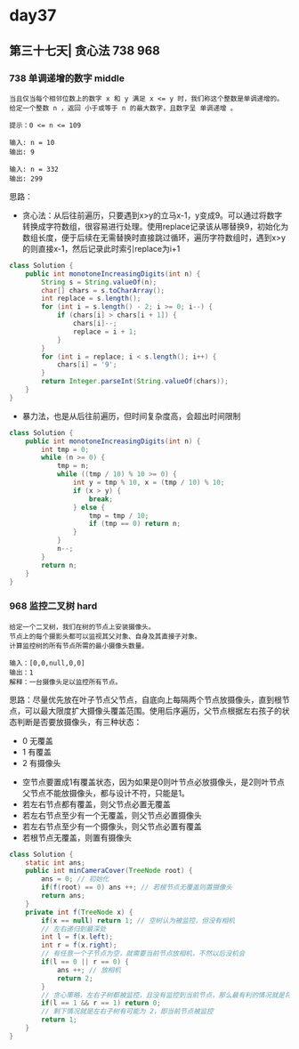 # day37

## 第三十七天| 贪心法 738 968

### 738 单调递增的数字 middle
```
当且仅当每个相邻位数上的数字 x 和 y 满足 x <= y 时，我们称这个整数是单调递增的。
给定一个整数 n ，返回 小于或等于 n 的最大数字，且数字呈 单调递增 。

提示：0 <= n <= 109

输入: n = 10
输出: 9

输入: n = 332
输出: 299
```
思路：
- 贪心法：从后往前遍历，只要遇到x>y的立马x-1，y变成9。可以通过将数字转换成字符数组，很容易进行处理。使用replace记录该从哪替换9，初始化为数组长度，便于后续在无需替换时直接跳过循环，遍历字符数组时，遇到x>y的则直接x-1，然后记录此时索引replace为i+1
```java
class Solution {
    public int monotoneIncreasingDigits(int n) {
        String s = String.valueOf(n);
        char[] chars = s.toCharArray();
        int replace = s.length();
        for (int i = s.length() - 2; i >= 0; i--) {
            if (chars[i] > chars[i + 1]) {
                chars[i]--;
                replace = i + 1;
            }
        }
        for (int i = replace; i < s.length(); i++) {
            chars[i] = '9';
        }
        return Integer.parseInt(String.valueOf(chars));
    }
}
```
- 暴力法，也是从后往前遍历，但时间复杂度高，会超出时间限制
```java
class Solution {
    public int monotoneIncreasingDigits(int n) {
        int tmp = 0;
        while (n >= 0) {
            tmp = n;
            while ((tmp / 10) % 10 >= 0) {
                int y = tmp % 10, x = (tmp / 10) % 10;
                if (x > y) {
                    break;
                } else {
                    tmp = tmp / 10;
                    if (tmp == 0) return n;
                }
            }
            n--;
        }
        return n;
    }
}
```

### 968 监控二叉树 hard
```
给定一个二叉树，我们在树的节点上安装摄像头。
节点上的每个摄影头都可以监视其父对象、自身及其直接子对象。
计算监控树的所有节点所需的最小摄像头数量。

输入：[0,0,null,0,0]
输出：1
解释：一台摄像头足以监控所有节点。
```
思路：尽量优先放在叶子节点父节点，自底向上每隔两个节点放摄像头，直到根节点，可以最大限度扩大摄像头覆盖范围。使用后序遍历，父节点根据左右孩子的状态判断是否要放摄像头，有三种状态：
* 0 无覆盖
* 1 有覆盖
* 2 有摄像头

- 空节点要置成1有覆盖状态，因为如果是0则叶节点必放摄像头，是2则叶节点父节点不能放摄像头，都与设计不符，只能是1。
- 若左右节点都有覆盖，则父节点必置无覆盖
- 若左右节点至少有一个无覆盖，则父节点必置摄像头
- 若左右节点至少有一个摄像头，则父节点必置有覆盖
- 若根节点无覆盖，则置有摄像头
```java
class Solution {
    static int ans;
    public int minCameraCover(TreeNode root) {
        ans = 0; // 初始化
        if(f(root) == 0) ans ++; // 若根节点无覆盖则置摄像头
        return ans;
    }
    private int f(TreeNode x) {
        if(x == null) return 1; // 空树认为被监控，但没有相机
        // 左右递归到最深处
        int l = f(x.left);
        int r = f(x.right);
        // 有任意一个子节点为空，就需要当前节点放相机，不然以后没机会
        if(l == 0 || r == 0) {
            ans ++; // 放相机
            return 2;
        }
        // 贪心策略，左右子树都被监控，且没有监控到当前节点，那么最有利的情况就是将相机放置在当前节点父节点上，因为这样能多监控可能的子树节点和父父节点
        if(l == 1 && r == 1) return 0;
        // 剩下情况就是左右子树有可能为 2，即当前节点被监控
        return 1; 
    }
}
```